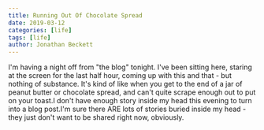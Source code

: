 ```yaml
---
title: Running Out Of Chocolate Spread
date: 2019-03-12
categories: [life]
tags: [life]
author: Jonathan Beckett
---
```


I'm having a night off from "the blog" tonight. I've been sitting here, staring at the screen for the last half hour, coming up with this and that - but nothing of substance. It's kind of like when you get to the end of a jar of peanut butter or chocolate spread, and can't quite scrape enough out to put on your toast.I don't have enough story inside my head this evening to turn into a blog post.I'm sure there ARE lots of stories buried inside my head - they just don't want to be shared right now, obviously.